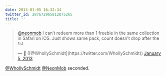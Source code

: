 ```yaml
---
date: 2013-01-05 16:32:34
twitter_id: 287672965812875265
title: ''
---
```


<blockquote class="twitter-tweet"><p lang="en" dir="ltr"><a href="https://twitter.com/NeonMob?ref_src=twsrc%5Etfw">@neonmob</a> I can’t redeem more than 1 freebie in the same collection in Safari on iOS. Just shows same pack, count doesn’t drop after the 1st.</p>&mdash; 🤧 ([@WhollySchmidt](https://twitter.com/WhollySchmidt)) <a href="https://twitter.com/WhollySchmidt/status/287669895414558720?ref_src=twsrc%5Etfw">January 5, 2013</a></blockquote>
<script async src="https://platform.twitter.com/widgets.js" charset="utf-8"></script>

[@WhollySchmidt](https://twitter.com/WhollySchmidt) [@NeonMob](https://twitter.com/NeonMob) seconded.
